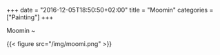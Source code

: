 +++
date = "2016-12-05T18:50:50+02:00"
title = "Moomin"
categories = ["Painting"]
+++

Moomin ~

{{< figure src="/img/moomi.png" >}}
